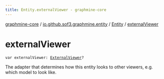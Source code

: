 ```yaml
---
title: Entity.externalViewer - graphmine-core
---
```


[graphmine-core](../../index.html) / [io.github.sof3.graphmine.entity](../index.html) / [Entity](index.html) / [externalViewer](./external-viewer.html)

# externalViewer

`var externalViewer: `[`ExternalViewer`](../-external-viewer/index.html)`?`

The adapter that determines how this entity looks to other viewers, e.g. which model to look like.

